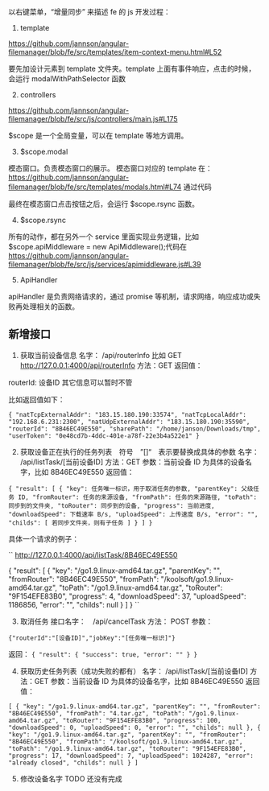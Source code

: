 以右键菜单，“增量同步” 来描述 fe 的 js 开发过程：
1. template

https://github.com/jannson/angular-filemanager/blob/fe/src/templates/item-context-menu.html#L52

要先加设计元素到 template 文件夹。template 上面有事件响应，点击的时候，会运行 modalWithPathSelector 函数

2. controllers

https://github.com/jannson/angular-filemanager/blob/fe/src/js/controllers/main.js#L175

$scope 是一个全局变量，可以在 template 等地方调用。

3. $scope.modal

模态窗口。负责模态窗口的展示。
模态窗口对应的 template 在：https://github.com/jannson/angular-filemanager/blob/fe/src/templates/modals.html#L74
通过代码 <form ng-submit="rsync()"> 最终在模态窗口点击按钮之后，会运行 $scope.rsync 函数。

4. $scope.rsync

所有的动作，都在另外一个 service 里面实现业务逻辑，比如 $scope.apiMiddleware = new ApiMiddleware();代码在 https://github.com/jannson/angular-filemanager/blob/fe/src/js/services/apimiddleware.js#L39

5. ApiHandler

apiHandler 是负责网络请求的，通过 promise 等机制，请求网络，响应成功或失败再处理相关的函数。


## 新增接口

1. 获取当前设备信息
名字： /api/routerInfo 比如 GET http://127.0.0.1:4000/api/routerInfo
方法：GET
返回值：

routerId: 设备ID 
其它信息可以暂时不管

比如返回值如下：


``
{
    "natTcpExternalAddr": "183.15.180.190:33574",
    "natTcpLocalAddr": "192.168.6.231:2300",
    "natUdpExternalAddr": "183.15.180.190:35590",
    "routerId": "8B46EC49E550",
    "sharePath": "/home/janson/Downloads/tmp",
    "userToken": "0e48cd7b-4ddc-401e-a78f-22e3b4a522e1"
}
``

2. 获取设备正在执行的任务列表　符号　”[]“　表示要替换成具体的参数
名字： /api/listTask/[当前设备ID]
方法：GET
参数：当前设备 ID 为具体的设备名字，比如 8B46EC49E550
返回值：

``
{
    "result": [
        {
            "key": 任务唯一标识，用于取消任务的参数,
            "parentKey": 父级任务 ID,
            "fromRouter": 任务的来源设备,
            "fromPath": 任务的来源路径,
            "toPath": 同步到的文件夹,
            "toRouter": 同步到的设备,
            "progress": 当前进度,
            "downloadSpeed": 下载速率 B/s,
            "uploadSpeed": 上传速度 B/s,
            "error": "",
            "childs": [
                若同步文件夹，则有子任务
            ]
        }
    ]
}
``

具体一个请求的例子：

``
http://127.0.0.1:4000/api/listTask/8B46EC49E550

{
    "result": [
        {
            "key": "/go1.9.linux-amd64.tar.gz",
            "parentKey": "",
            "fromRouter": "8B46EC49E550",
            "fromPath": "/koolsoft/go1.9.linux-amd64.tar.gz",
            "toPath": "/go1.9.linux-amd64.tar.gz",
            "toRouter": "9F154EFE83B0",
            "progress": 4,
            "downloadSpeed": 37,
            "uploadSpeed": 1186856,
            "error": "",
            "childs": null
        }
    ]
}
``

3. 取消任务
接口名字：　/api/cancelTask
方法： POST
参数：

``
{"routerId":"[设备ID]","jobKey":"[任务唯一标识]"}
``

返回：
``
{
    "result": {
        "success": true,
        "error": ""
    }
}
``

4. 获取历史任务列表（成功失败的都有）
名字： /api/listTask/[当前设备ID]
方法：GET
参数：当前设备 ID 为具体的设备名字，比如 8B46EC49E550
返回值：

``
[
    {
        "key": "/go1.9.linux-amd64.tar.gz",
        "parentKey": "",
        "fromRouter": "8B46EC49E550",
        "fromPath": "4.tar.gz",
        "toPath": "/go1.9.linux-amd64.tar.gz",
        "toRouter": "9F154EFE83B0",
        "progress": 100,
        "downloadSpeed": 0,
        "uploadSpeed": 0,
        "error": "",
        "childs": null
    },
    {
        "key": "/go1.9.linux-amd64.tar.gz",
        "parentKey": "",
        "fromRouter": "8B46EC49E550",
        "fromPath": "/koolsoft/go1.9.linux-amd64.tar.gz",
        "toPath": "/go1.9.linux-amd64.tar.gz",
        "toRouter": "9F154EFE83B0",
        "progress": 17,
        "downloadSpeed": 7,
        "uploadSpeed": 1024287,
        "error": "already closed",
        "childs": null
    }
]
``

5. 修改设备名字
TODO 还没有完成

